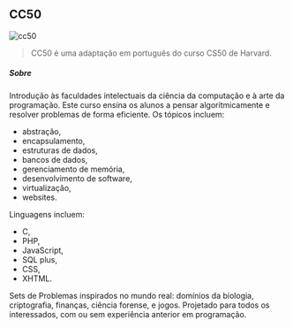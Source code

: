## CC50
![cc50](https://user-images.githubusercontent.com/88604190/178601833-9d4d3324-f5e4-48de-ba1b-344d558c2d99.png)
>CC50 é uma adaptação em português do curso CS50 de Harvard.
##### Sobre
Introdução às faculdades intelectuais da ciência da computação e à arte da programação. Este curso ensina os alunos a pensar algoritmicamente e resolver problemas de forma eficiente. Os tópicos incluem:

- abstração,
- encapsulamento,
- estruturas de dados,
- bancos de dados,
- gerenciamento de memória,
- desenvolvimento de software,
- virtualização,
- websites.

Linguagens incluem:

- C,
- PHP,
- JavaScript,
- SQL plus,
- CSS,
- XHTML.

Sets de Problemas inspirados no mundo real: domínios da biologia, criptografia, finanças, ciência forense, e jogos. Projetado para todos os interessados, com ou sem experiência anterior em programação.
